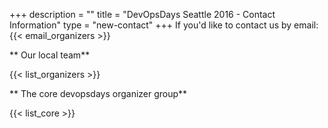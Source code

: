 +++
description = ""
title = "DevOpsDays Seattle 2016 - Contact Information"
type = "new-contact"
+++
If you'd like to contact us by email: {{< email_organizers >}}

** Our local team**

{{< list_organizers >}}

** The core devopsdays organizer group**

{{< list_core >}}
